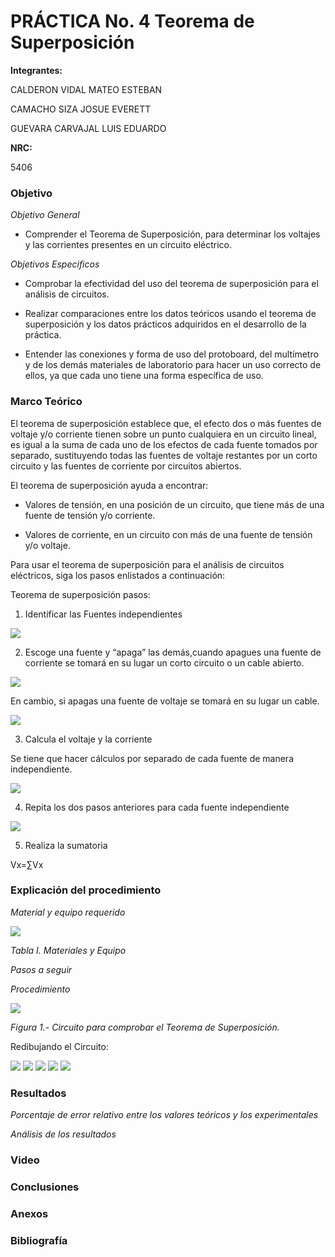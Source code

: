 
# PRÁCTICA No. 4 Teorema de Superposición

**Integrantes:**

CALDERON VIDAL MATEO ESTEBAN

CAMACHO SIZA JOSUE EVERETT

GUEVARA CARVAJAL LUIS EDUARDO

**NRC:**

5406

### Objetivo

*Objetivo General*

- Comprender el Teorema de Superposición, para determinar los voltajes y las corrientes presentes en un circuito eléctrico.

*Objetivos Especificos*

- Comprobar la efectividad del uso del teorema de superposición para el análisis de circuitos.

- Realizar comparaciones entre los datos teóricos usando el teorema de superposición y los datos prácticos adquiridos en el desarrollo de la práctica.

- Entender las conexiones y forma de uso del protoboard, del multímetro y de los   demás materiales de laboratorio para hacer un uso correcto de ellos, ya que cada uno tiene una forma específica de uso.

### Marco Teórico

El teorema de superposición establece que, el efecto dos o más fuentes de voltaje y/o corriente tienen sobre un punto cualquiera en un circuito lineal, es igual a la suma de cada uno de los efectos de cada fuente tomados por separado, sustituyendo todas las fuentes de voltaje restantes por un corto circuito y las fuentes de corriente por circuitos abiertos.

El teorema de superposición ayuda a encontrar:

- Valores de tensión, en una posición de un circuito, que tiene más de una fuente de tensión y/o corriente.

- Valores de corriente, en un circuito con más de una fuente de tensión y/o voltaje.

Para usar el teorema de superposición para el análisis de circuitos eléctricos, siga los pasos enlistados a continuación:

Teorema de superposición pasos:

1. Identificar las Fuentes independientes

<img src="Imagenes/circuito1.jpg">

2. Escoge una fuente y “apaga” las demás,cuando apagues una fuente de corriente se tomará en su lugar un corto circuito o un cable abierto.

<img src="Imagenes/circuito2.jpg">

En cambio, si apagas una fuente de voltaje se tomará en su lugar un cable.

<img src="Imagenes/circuito3.jpg">

3. Calcula el voltaje y la corriente

Se tiene que hacer cálculos por separado de cada fuente de manera independiente.

<img src="Imagenes/circuitoa.jpg">

4. Repita los dos pasos anteriores para cada fuente independiente

<img src="Imagenes/circuitob.jpg">

5. Realiza la sumatoria

Vx=∑Vx

### Explicación del procedimiento

*Material y equipo requerido*

<img src="Imagenes/tabla1.jpg">

*Tabla I. Materiales y Equipo*

*Pasos a seguir*

*Procedimiento*

<img src="Imagenes/fig1a.jpg">

*Figura 1.- Circuito para comprobar el Teorema de Superposición.*

Redibujando el Circuito:

<img src="Imagenes/circuitoA.jpeg">

<img src="Imagenes/circuitoA2.jpeg">

<img src="Imagenes/circuitoB.jpeg">

<img src="Imagenes/circuitoB2.jpeg">

<img src="Imagenes/circuitoB3.jpeg">

### Resultados

*Porcentaje de error relativo entre los valores teóricos y los experimentales*

*Análisis de los resultados*

### Video

### Conclusiones

### Anexos

### Bibliografía
